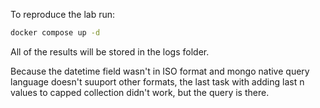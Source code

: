 To reproduce the lab run:
```bash
docker compose up -d
```

All of the results will be stored in the logs folder.

Because the datetime field wasn't in ISO format and mongo native query language doesn't suuport
other formats, the last task with adding last n values to capped collection didn't work, but the
query is there.